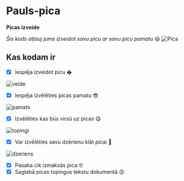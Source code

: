 # Pauls-pica
**Picas izveide**

*Šis kods atļauj jums izveidot savu picu ar savu picu pamatu* 😃
![Pica](https://www.picudarbnica.lv/wp-content/uploads/2012/02/IMG_9426-1000x667.jpg)
## Kas kodam ir
- [x] Iespēja izveidot picu �

![veide](https://user-images.githubusercontent.com/98739400/152414966-625554b5-aea4-4106-ba33-71880b09a089.jpg)

- [x] Iespēja izvēlēties picas pamatu 😎

![pamats](https://user-images.githubusercontent.com/98739400/152415247-cbf0a624-e987-4ff5-b63b-924b2f94a4fa.jpg)

- [x] Izvēlēties kas būs virsū uz picas 😋

![topingi](https://user-images.githubusercontent.com/98739400/152415412-2545feb6-cd2e-4c44-90ca-0627f74098c9.jpg)

- [x] Var izvēlēties savu dzērienu klāt picai 🥴

![dzeriens](https://user-images.githubusercontent.com/98739400/152415475-449e6803-6705-4704-85ee-bd193b11b307.jpg)

- [x] Pasaka cik izmaksās pica 🤓
- [x] Saglabā picas topingus tekstu dokumentā 😲
